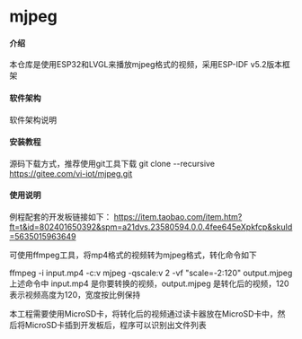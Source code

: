 # mjpeg

#### 介绍
本仓库是使用ESP32和LVGL来播放mjpeg格式的视频，采用ESP-IDF v5.2版本框架

#### 软件架构
软件架构说明


#### 安装教程
源码下载方式，推荐使用git工具下载
git clone --recursive https://gitee.com/vi-iot/mjpeg.git


#### 使用说明
例程配套的开发板链接如下：
https://item.taobao.com/item.htm?ft=t&id=802401650392&spm=a21dvs.23580594.0.0.4fee645eXpkfcp&skuId=5635015963649

可使用ffmpeg工具，将mp4格式的视频转为mjpeg格式，转化命令如下

ffmpeg -i input.mp4 -c:v mjpeg -qscale:v 2 -vf "scale=-2:120" output.mjpeg
上述命令中 input.mp4 是你要转换的视频，output.mjpeg 是转化后的视频，120表示视频高度为120，宽度按比例保持

本工程需要使用MicroSD卡，将转化后的视频通过读卡器放在MicroSD卡中，然后将MicroSD卡插到开发板后，程序可以识别出文件列表



